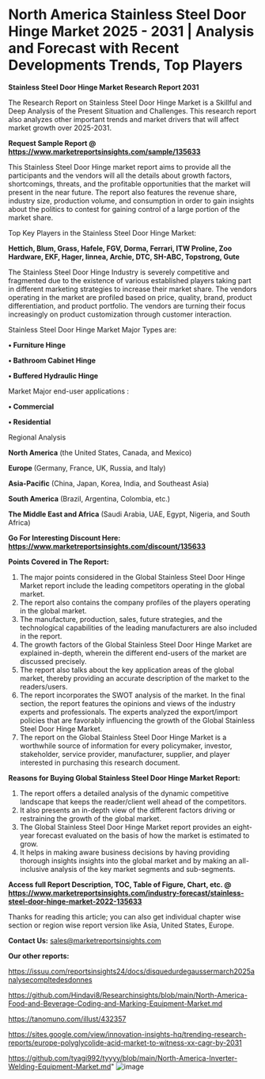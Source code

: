 # North America Stainless Steel Door Hinge Market 2025 - 2031 | Analysis and Forecast with Recent Developments Trends, Top Players

<strong>Stainless Steel Door Hinge Market Research Report 2031</strong>

The Research Report on Stainless Steel Door Hinge Market is a Skillful and Deep Analysis of the Present Situation and Challenges. This research report also analyzes other important trends and market drivers that will affect market growth over 2025-2031.

<strong>Request Sample Report @ <a href=https://www.marketreportsinsights.com/sample/135633>https://www.marketreportsinsights.com/sample/135633</a></strong>

This Stainless Steel Door Hinge market report aims to provide all the participants and the vendors will all the details about growth factors, shortcomings, threats, and the profitable opportunities that the market will present in the near future. The report also features the revenue share, industry size, production volume, and consumption in order to gain insights about the politics to contest for gaining control of a large portion of the market share.

Top Key Players in the Stainless Steel Door Hinge Market:

<strong>Hettich, Blum, Grass, Hafele, FGV, Dorma, Ferrari, ITW Proline, Zoo Hardware, EKF, Hager, linnea, Archie, DTC, SH-ABC, Topstrong, Gute</strong>

The Stainless Steel Door Hinge Industry is severely competitive and fragmented due to the existence of various established players taking part in different marketing strategies to increase their market share. The vendors operating in the market are profiled based on price, quality, brand, product differentiation, and product portfolio. The vendors are turning their focus increasingly on product customization through customer interaction.

Stainless Steel Door Hinge Market Major Types are:

<strong>• Furniture Hinge

• Bathroom Cabinet Hinge

• Buffered Hydraulic Hinge</strong>

Market Major end-user applications :

<strong>• Commercial

• Residential</strong>

Regional Analysis

</u><strong><b>North America</b></strong> (the United States, Canada, and Mexico)

<strong><b>Europe </b></strong>(Germany, France, UK, Russia, and Italy)

<strong><b>Asia-Pacific</b></strong> (China, Japan, Korea, India, and Southeast Asia)

<strong><b>South America</b></strong> (Brazil, Argentina, Colombia, etc.)

<strong><b>The Middle East and Africa</b></strong> (Saudi Arabia, UAE, Egypt, Nigeria, and South Africa)

<strong>Go For Interesting Discount Here: <a href=https://www.marketreportsinsights.com/discount/135633>https://www.marketreportsinsights.com/discount/135633</a></strong>

<strong>Points Covered in The Report:</strong>
<ol>
  <li>The major points considered in the Global Stainless Steel Door Hinge Market report include the leading competitors operating in the global market.</li>
  <li>The report also contains the company profiles of the players operating in the global market.</li>
  <li>The manufacture, production, sales, future strategies, and the technological capabilities of the leading manufacturers are also included in the report.</li>
  <li>The growth factors of the Global Stainless Steel Door Hinge Market are explained in-depth, wherein the different end-users of the market are discussed precisely.</li>
  <li>The report also talks about the key application areas of the global market, thereby providing an accurate description of the market to the readers/users.</li>
  <li>The report incorporates the SWOT analysis of the market. In the final section, the report features the opinions and views of the industry experts and professionals. The experts analyzed the export/import policies that are favorably influencing the growth of the Global Stainless Steel Door Hinge Market.</li>
  <li>The report on the Global Stainless Steel Door Hinge Market is a worthwhile source of information for every policymaker, investor, stakeholder, service provider, manufacturer, supplier, and player interested in purchasing this research document.</li>
</ol>
<strong>Reasons for Buying Global Stainless Steel Door Hinge Market Report:</strong>

<ol>
  <li>The report offers a detailed analysis of the dynamic competitive landscape that keeps the reader/client well ahead of the competitors.</li>
  <li>It also presents an in-depth view of the different factors driving or restraining the growth of the global market.</li>
  <li>The Global Stainless Steel Door Hinge Market report provides an eight-year forecast evaluated on the basis of how the market is estimated to grow.</li>
  <li>It helps in making aware business decisions by having providing thorough insights insights into the global market and by making an all-inclusive analysis of the key market segments and sub-segments.</li>
</ol>
<strong>Access full Report Description, TOC, Table of Figure, Chart, etc. @ <a href=https://www.marketreportsinsights.com/industry-forecast/stainless-steel-door-hinge-market-2022-135633>https://www.marketreportsinsights.com/industry-forecast/stainless-steel-door-hinge-market-2022-135633</a></strong>


Thanks for reading this article; you can also get individual chapter wise section or region wise report version like Asia, United States, Europe.

<strong>Contact Us:</strong>
sales@marketreportsinsights.com

<strong>Our other reports:</strong>

<a href=https://issuu.com/reportsinsights24/docs/disquedurdegaussermarch2025analysecompltedesdonnes>https://issuu.com/reportsinsights24/docs/disquedurdegaussermarch2025analysecompltedesdonnes</a>

<a href=https://github.com/Hindavi8/Researchinsights/blob/main/North-America-Food-and-Beverage-Coding-and-Marking-Equipment-Market.md>https://github.com/Hindavi8/Researchinsights/blob/main/North-America-Food-and-Beverage-Coding-and-Marking-Equipment-Market.md</a>

<a href=https://tanomuno.com/illust/432357>https://tanomuno.com/illust/432357</a>

<a href=https://sites.google.com/view/innovation-insights-hq/trending-research-reports/europe-polyglycolide-acid-market-to-witness-xx-cagr-by-2031>https://sites.google.com/view/innovation-insights-hq/trending-research-reports/europe-polyglycolide-acid-market-to-witness-xx-cagr-by-2031</a>

<a href=https://github.com/tyagi992/tyyyy/blob/main/North-America-Inverter-Welding-Equipment-Market.md>https://github.com/tyagi992/tyyyy/blob/main/North-America-Inverter-Welding-Equipment-Market.md</a>"
![image](https://github.com/user-attachments/assets/9d34d184-d1f0-49ed-af2d-f9771dbef68a)
